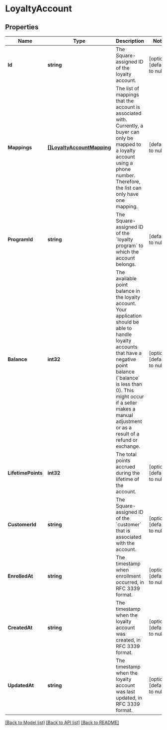 # LoyaltyAccount

## Properties
Name | Type | Description | Notes
------------ | ------------- | ------------- | -------------
**Id** | **string** | The Square-assigned ID of the loyalty account. | [optional] [default to null]
**Mappings** | [**[]LoyaltyAccountMapping**](LoyaltyAccountMapping.md) | The list of mappings that the account is associated with.  Currently, a buyer can only be mapped to a loyalty account using  a phone number. Therefore, the list can only have one mapping. | [default to null]
**ProgramId** | **string** | The Square-assigned ID of the &#x60;loyalty program&#x60; to which the account belongs. | [default to null]
**Balance** | **int32** | The available point balance in the loyalty account.    Your application should be able to handle loyalty accounts that have a negative point balance (&#x60;balance&#x60; is less than 0). This might occur if a seller makes a manual adjustment or as a result of a refund or exchange. | [optional] [default to null]
**LifetimePoints** | **int32** | The total points accrued during the lifetime of the account. | [optional] [default to null]
**CustomerId** | **string** | The Square-assigned ID of the &#x60;customer&#x60; that is associated with the account. | [optional] [default to null]
**EnrolledAt** | **string** | The timestamp when enrollment occurred, in RFC 3339 format. | [optional] [default to null]
**CreatedAt** | **string** | The timestamp when the loyalty account was created, in RFC 3339 format. | [optional] [default to null]
**UpdatedAt** | **string** | The timestamp when the loyalty account was last updated, in RFC 3339 format. | [optional] [default to null]

[[Back to Model list]](../README.md#documentation-for-models) [[Back to API list]](../README.md#documentation-for-api-endpoints) [[Back to README]](../README.md)


